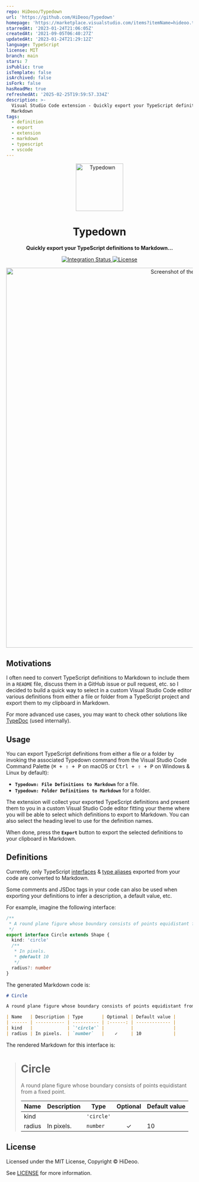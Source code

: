 ```yaml
---
repo: HiDeoo/Typedown
url: 'https://github.com/HiDeoo/Typedown'
homepage: 'https://marketplace.visualstudio.com/items?itemName=hideoo.typedown'
starredAt: '2023-01-24T21:06:05Z'
createdAt: '2021-09-05T06:40:27Z'
updatedAt: '2023-01-24T21:29:12Z'
language: TypeScript
license: MIT
branch: main
stars: 7
isPublic: true
isTemplate: false
isArchived: false
isFork: false
hasReadMe: true
refreshedAt: '2025-02-25T19:59:57.334Z'
description: >-
  Visual Studio Code extension - Quickly export your TypeScript definitions to
  Markdown
tags:
  - definition
  - export
  - extension
  - markdown
  - typescript
  - vscode
---
```


<div align="center">
  <img alt="Typedown" src="https://i.imgur.com/bwwZ63Z.png" width="128" />
  <h1 align="center">Typedown</h1>
</div>

<div align="center">
  <p><strong>Quickly export your TypeScript definitions to Markdown…</strong></p>
  <p>
  <a href="https://github.com/HiDeoo/Typedown/actions/workflows/integration.yml">
    <img alt="Integration Status" src="https://github.com/HiDeoo/Typedown/workflows/integration/badge.svg" />
  </a>
  <a href="https://github.com/HiDeoo/Typedown/blob/main/LICENSE.md">
    <img alt="License" src="https://badgen.net/github/license/hideoo/Typedown" />
  </a>
  </p>
  <p>
  <a href="https://i.imgur.com/PlPbJnF.png" title="Screenshot of the Typedown Extension">
    <img alt="Screenshot of the Typedown Extension" src="https://i.imgur.com/PlPbJnF.png" width="1024" />
  </a>
  </p>
</div>

## Motivations

I often need to convert TypeScript definitions to Markdown to include them in a `README` file, discuss them in a GitHub issue or pull request, etc. so I decided to build a quick way to select in a custom Visual Studio Code editor various definitions from either a file or folder from a TypeScript project and export them to my clipboard in Markdown.

For more advanced use cases, you may want to check other solutions like [TypeDoc](https://typedoc.org) (used internally).

## Usage

You can export TypeScript definitions from either a file or a folder by invoking the associated Typedown command from the Visual Studio Code Command Palette (<kbd>⌘ + ⇧ + P</kbd> on macOS or <kbd>Ctrl + ⇧ + P</kbd> on Windows & Linux by default):

- **`Typedown: File Definitions to Markdown`** for a file.
- **`Typedown: Folder Definitions to Markdown`** for a folder.

The extension will collect your exported TypeScript definitions and present them to you in a custom Visual Studio Code editor fitting your theme where you will be able to select which definitions to export to Markdown. You can also select the heading level to use for the definition names.

When done, press the **`Export`** button to export the selected definitions to your clipboard in Markdown.

## Definitions

Currently, only TypeScript [interfaces](https://www.typescriptlang.org/docs/handbook/2/everyday-types.html#interfaces) & [type aliases](https://www.typescriptlang.org/docs/handbook/2/everyday-types.html#type-aliases) exported from your code are converted to Markdown.

Some comments and JSDoc tags in your code can also be used when exporting your definitions to infer a description, a default value, etc.

For example, imagine the following interface:

```typescript
/**
 * A round plane figure whose boundary consists of points equidistant from a fixed point.
 */
export interface Circle extends Shape {
  kind: 'circle'
  /**
   * In pixels.
   * @default 10
   */
  radius?: number
}
```

The generated Markdown code is:

```markdown
# Circle

A round plane figure whose boundary consists of points equidistant from a fixed point.

| Name   | Description | Type       | Optional | Default value |
| ------ | ----------- | ---------- | :------: | ------------- |
| kind   |             | `'circle'` |          |               |
| radius | In pixels.  | `number`   |    ✓     | 10            |
```

The rendered Markdown for this interface is:

> # Circle
>
> A round plane figure whose boundary consists of points equidistant from a fixed point.
>
> | Name   | Description | Type       | Optional | Default value |
> | ------ | ----------- | ---------- | :------: | ------------- |
> | kind   |             | `'circle'` |          |               |
> | radius | In pixels.  | `number`   |    ✓     | 10            |

## License

Licensed under the MIT License, Copyright © HiDeoo.

See [LICENSE](https://github.com/HiDeoo/Typedown/blob/main/LICENSE.md) for more information.
